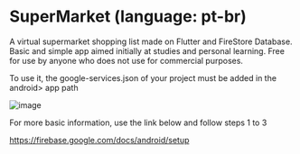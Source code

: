 # SuperMarket (language: pt-br)

A virtual supermarket shopping list made on Flutter and FireStore Database. Basic and simple app aimed initially at studies and personal learning. Free for use by anyone who does not use for commercial purposes.

To use it, the google-services.json of your project must be added in the android> app path

![image](https://user-images.githubusercontent.com/37540504/114318108-e2e66080-9ae1-11eb-8195-9878c8d88e98.png)


For more basic information, use the link below and follow steps 1 to 3

https://firebase.google.com/docs/android/setup
